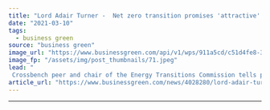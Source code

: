 ```yaml
---
title: "Lord Adair Turner -  Net zero transition promises 'attractive' returns for pension funds"
date: "2021-03-10"
tags: 
  - business green
source: "business green"
image_url: "https://www.businessgreen.com/api/v1/wps/911a5cd/c51d4fe8-305b-4b5d-a032-30e42ffce34c/3/Turner-Adair-Houses-of-Parliamet-CREDIT-PARLIAMENT-roi-1-185x114.jpeg"
image_fp: "/assets/img/post_thumbnails/71.jpeg"
lead: "
 Crossbench peer and chair of the Energy Transitions Commission tells pensions conference net zero infrastructure investments can offer better returns than gilts ..."
article_url: "https://www.businessgreen.com/news/4028280/lord-adair-turner-net-zero-transition-promises-attractive-returns-pension-funds"
---
```


---
